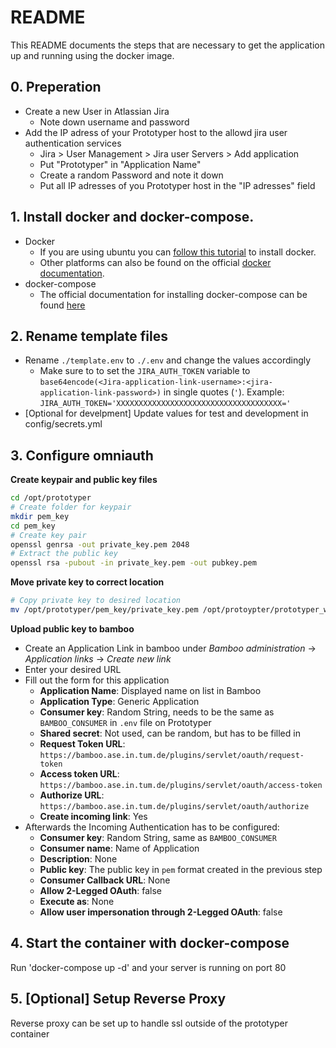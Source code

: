 # README

This README documents the steps that are necessary to get the
application up and running using the docker image.

## 0. Preperation
   * Create a new User in Atlassian Jira 
      * Note down username and password 
   * Add the IP adress of your Prototyper host to the allowd jira user authentication services 
      * Jira > User Management > Jira user Servers > Add application 
      * Put "Prototyper" in "Application Name"
      * Create a random Password and note it down 
      * Put all IP adresses of you Prototyper host in the "IP adresses" field 
      

## 1. Install docker and docker-compose. 
- Docker
  - If you are using ubuntu you can [follow this tutorial](https://docs.docker.com/engine/install/ubuntu/) to install docker.
  - Other platforms can also be found on the official [docker documentation](https://docs.docker.com).
- docker-compose
  - The official documentation for installing docker-compose can be found [here](https://docs.docker.com/compose/install/)
## 2. Rename template files
 - Rename `./template.env` to `./.env` and change the values accordingly
   - Make sure to to set the `JIRA_AUTH_TOKEN` variable to `base64encode(<Jira-application-link-username>:<jira-application-link-password>)` in single quotes (`'`). Example: `JIRA_AUTH_TOKEN='XXXXXXXXXXXXXXXXXXXXXXXXXXXXXXXXXXXXX='` 
 - [Optional for develpment] Update values for test and development in config/secrets.yml
## 3. Configure omniauth
__Create keypair and public key files__
```bash
cd /opt/prototyper
# Create folder for keypair
mkdir pem_key
cd pem_key
# Create key pair
openssl genrsa -out private_key.pem 2048
# Extract the public key
openssl rsa -pubout -in private_key.pem -out pubkey.pem
```

__Move private key to correct location__
```bash
# Copy private key to desired location
mv /opt/prototyper/pem_key/private_key.pem /opt/protoypter/prototyper_web/
```

__Upload public key to bamboo__
- Create an Application Link in bamboo under *Bamboo administration* -> *Application links* -> *Create new link*
- Enter your desired URL
- Fill out the form for this application
  - __Application Name__: Displayed name on list in Bamboo
  - __Application Type__: Generic Application
  - __Consumer key__: Random String, needs to be the same as `BAMBOO_CONSUMER` in `.env` file on Prototyper
  - __Shared secret__: Not used, can be random, but has to be filled in
  - __Request Token URL__: `https://bamboo.ase.in.tum.de/plugins/servlet/oauth/request-token`
  - __Access token URL__: `https://bamboo.ase.in.tum.de/plugins/servlet/oauth/access-token`
  - __Authorize URL__: `https://bamboo.ase.in.tum.de/plugins/servlet/oauth/authorize`
  - __Create incoming link__: Yes
- Afterwards the Incoming Authentication has to be configured:
  - __Consumer key__: Random String, same as `BAMBOO_CONSUMER`
  - __Consumer name__: Name of Application
  - __Description__: None
  - __Public key__: The public key in `pem` format created in the previous step
  - __Consumer Callback URL__: None
  - __Allow 2-Legged OAuth__: false
  - __Execute as__: None
  - __Allow user impersonation through 2-Legged OAuth__: false

## 4. Start the container with docker-compose
Run 'docker-compose up -d' and your server is running on port 80
## 5. [Optional] Setup Reverse Proxy
Reverse proxy can be set up to handle ssl outside of the prototyper container 
